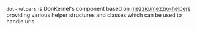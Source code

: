 

`dot-helpers` is DonKernel's component based on [mezzio/mezzio-helpers](https://packagist.org/packages/mezzio/mezzio-helpers) providing various helper structures and classes which can be used to handle urls.